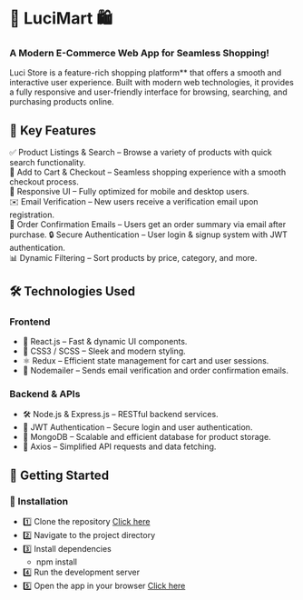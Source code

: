# 🛒 LuciMart 🛍️  

### A Modern E-Commerce Web App for Seamless Shopping!  

Luci Store is a feature-rich shopping platform** that offers a smooth and interactive user experience. Built with modern web technologies, it provides a fully responsive and user-friendly interface for browsing, searching, and purchasing products online.  

## 🎯 Key Features
✅ Product Listings & Search – Browse a variety of products with quick search functionality.  
🛒 Add to Cart & Checkout – Seamless shopping experience with a smooth checkout process.  
🎨 Responsive UI – Fully optimized for mobile and desktop users.  
✉️ Email Verification – New users receive a verification email upon registration.  
📩 Order Confirmation Emails – Users get an order summary via email after purchase.
🔒 Secure Authentication – User login & signup system with JWT authentication.  
📊 Dynamic Filtering – Sort products by price, category, and more.  

## 🛠️ Technologies Used  
### Frontend  
- 🚀 React.js – Fast & dynamic UI components.  
- 🎨 CSS3 / SCSS – Sleek and modern styling.  
- ⚛ Redux – Efficient state management for cart and user sessions.
- 📧 Nodemailer – Sends email verification and order confirmation emails.  

### **Backend & APIs**  
- 🛠 Node.js & Express.js – RESTful backend services.  
- 🔐 JWT Authentication – Secure login and user authentication.  
- 📡 MongoDB – Scalable and efficient database for product storage.  
- 🚀 Axios – Simplified API requests and data fetching.  

## 🚀 Getting Started

### 📌 Installation  
- 1️⃣ Clone the repository [Click here](https://github.com/Sabal-Subedi/luci-store.git)
- 2️⃣ Navigate to the project directory
- 3️⃣ Install dependencies
  - npm install
- 4️⃣ Run the development server
- 5️⃣ Open the app in your browser [Click here](http://localhost:3000)
